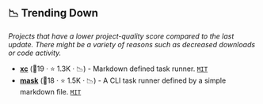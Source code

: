 ## 📉 Trending Down

_Projects that have a lower project-quality score compared to the last update. There might be a variety of reasons such as decreased downloads or code activity._

- <b><a href="https://github.com/joerdav/xc">xc</a></b> (🥉19 ·  ⭐ 1.3K · 📉) - Markdown defined task runner. <code><a href="http://bit.ly/34MBwT8">MIT</a></code> <code><img src="https://images.icon-icons.com/510/PNG/512/heart_icon-icons.com_50374.png" style="display:inline;" width="13" height="13"></code>
- <b><a href="https://github.com/jacobdeichert/mask">mask</a></b> (🥉18 ·  ⭐ 1.5K · 📉) - A CLI task runner defined by a simple markdown file. <code><a href="http://bit.ly/34MBwT8">MIT</a></code> <code><img src="https://images.icon-icons.com/510/PNG/512/heart_icon-icons.com_50374.png" style="display:inline;" width="13" height="13"></code>

